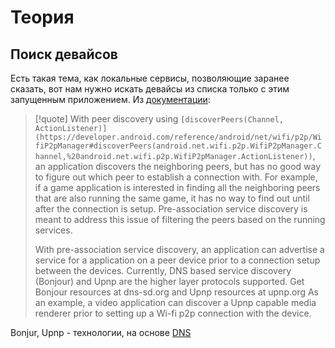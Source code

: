# Теория
## Поиск девайсов
Есть такая тема, как локальные сервисы, позволяющие заранее сказать, вот нам нужно искать девайсы из списка только с этим запущенным приложением.
Из [документации](https://developer.android.com/reference/android/net/wifi/p2p/WifiP2pManager):
> [!quote] 
> With peer discovery using `[discoverPeers(Channel, ActionListener)](https://developer.android.com/reference/android/net/wifi/p2p/WifiP2pManager#discoverPeers(android.net.wifi.p2p.WifiP2pManager.Channel,%20android.net.wifi.p2p.WifiP2pManager.ActionListener))`, an application discovers the neighboring peers, but has no good way to figure out which peer to establish a connection with. For example, if a game application is interested in finding all the neighboring peers that are also running the same game, it has no way to find out until after the connection is setup. Pre-association service discovery is meant to address this issue of filtering the peers based on the running services.
> 
> With pre-association service discovery, an application can advertise a service for a application on a peer device prior to a connection setup between the devices. Currently, DNS based service discovery (Bonjour) and Upnp are the higher layer protocols supported. Get Bonjour resources at dns-sd.org and Upnp resources at upnp.org As an example, a video application can discover a Upnp capable media renderer prior to setting up a Wi-fi p2p connection with the device.

Bonjur, Upnp - технологии, на основе [DNS](https://skillbox.ru/media/code/dns-chto-eto-takoe-i-kak-eye-ispolzuyut/)



